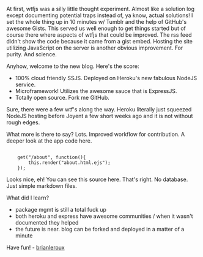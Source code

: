 At first, wtfjs was a silly little thought experiment. Almost like a solution log except documenting potential traps instead of, ya know, actual solutions! I set the whole thing up in 10 minutes w/ Tumblr and the help of GitHub's awesome Gists. This served us well enough to get things started but of course there where aspects of wtfjs that could be improved. The rss feed didn't show the code because it came from a gist embed. Hosting the site utilizing JavaScript on the server is another obvious improvement. For purity. And science. 

Anyhow, welcome to the new blog. Here's the score:

- 100% cloud friendly SSJS. Deployed on Heroku's new fabulous NodeJS service.
- Microframework! Utilizes the awesome sauce that is ExpressJS.
- Totally open source. Fork me GitHub.

Sure, there were a few wtf's along the way. Heroku literally just squeezed NodeJS hosting before Joyent a few short weeks ago and it is not without rough edges. 

What more is there to say? Lots. Improved workflow for contribution. A deeper look at the app code here.

<code>
    get("/about", function(){
        this.render("about.html.ejs");
    });
</code>

Looks nice, eh! You can see this source here. That's right. No database. Just simple markdown files.

What did I learn?

- package mgmt is still a total fuck up
- both heroku and express have awesome communities / when it wasn't documented they helped
- the future is near. blog can be forked and deployed in a matter of a minute

Have fun! - <a href="http://twitter.com/brianleroux">brianleroux</a>